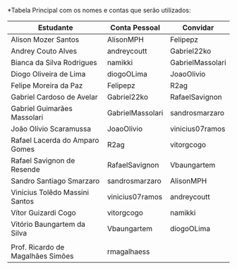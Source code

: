 *Tabela Principal com os nomes e contas que serão utilizados:

| **Estudante**                     | **Conta Pessoal** | **Convidar**     |
| --------------------------------- | ----------------- | ---------------- |
| Alison Mozer Santos               | AlisonMPH         | Felipepz         |
| Andrey Couto Alves                | andreycoutt       | Gabriel22ko      |
| Bianca da Silva Rodrigues         | namikki           | GabrielMassolari |
| Diogo Oliveira de Lima            | diogoOLima        | JoaoOlivio       |
| Felipe Moreira da Paz             | Felipepz          | R2ag             |
| Gabriel Cardoso de Avelar         | Gabriel22ko       | RafaelSavignon   |
| Gabriel Guimarães Massolari       | GabrielMassolari  | sandrosmarzaro   |
| João Olívio Scaramussa            | JoaoOlivio        | vinicius07ramos  |
| Rafael Lacerda do Amparo Gomes    | R2ag              | vitorgcogo       |
| Rafael Savignon de Resende        | RafaelSavignon    | Vbaungartem      |
| Sandro Santiago Smarzaro          | sandrosmarzaro    | AlisonMPH        |
| Vinícius Tolêdo Massini Santos    | vinicius07ramos   | andreycoutt      |
| Vítor Guizardi Cogo               | vitorgcogo        | namikki          |
| Vitório Baungartem da Silva       | Vbaungartem       | diogoOLima       |
|                                   |                   |                  |
| Prof. Ricardo de Magalhães Simões | rmagalhaess                          |
